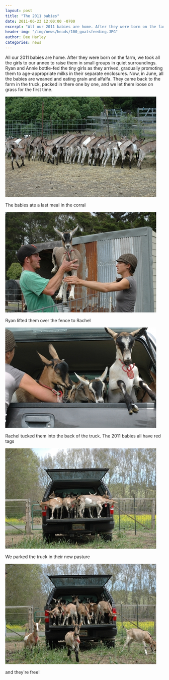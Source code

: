 ```yaml
---
layout: post
title: "The 2011 babies"
date: 2011-06-23 12:00:00 -0700
excerpt: "All our 2011 babies are home. After they were born on the farm, we took all the girls ..."
header-img: "/img/news/heads/100_goatsfeeding.JPG"
author: Dee Harley
categories: news
---
```

All our 2011 babies are home. After they were born on the farm, we
took all the girls to our annex to raise them in small groups in quiet
surroundings. Ryan and Annie bottle-fed the tiny girls as they
arrived, gradually promoting them to age-appropriate milks in their
separate enclosures. Now, in June, all the babies are weaned and
eating grain and alfalfa. They came back to the farm in the truck,
packed in there one by one, and we let them loose on grass for the
first time.

![image](/img/news/100_goatsfeeding.JPG)

The babies ate a last meal in the corral

![image](/img/news/100_goatlifted.JPG)

Ryan lifted them over the fence to Rachel

![image](/img/news/100_goatsintruck.JPG)

Rachel tucked them into the back of the truck. The 2011 babies all
have red tags

![image](/img/news/100_release3.JPG)

We parked the truck in their new pasture

![image](/img/news/100_release5.JPG)

and they're free!

